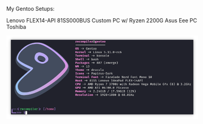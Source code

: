 My Gentoo Setups:

Lenovo FLEX14-API 81SS000BUS
Custom PC w/ Ryzen 2200G
Asus Eee PC
Toshiba

![gentoo](gentoo.png)
